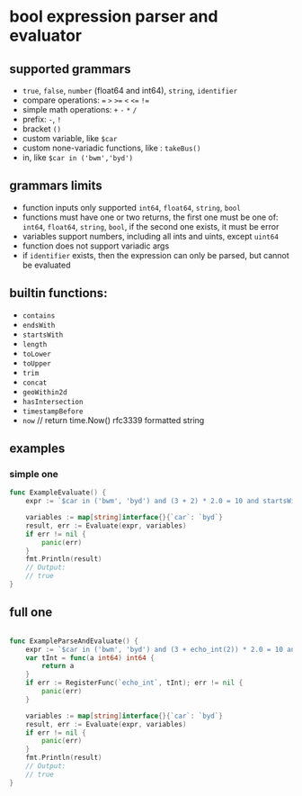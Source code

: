 # bool expression parser and evaluator

## supported grammars

- `true`, `false`, `number` (float64 and int64), `string`, `identifier`
- compare operations: `=` `>` `>=` `<` `<=` `!=` 
- simple math operations: `+` `-` `*` `/`
- prefix: `-`, `!`
- bracket `()`
- custom variable, like `$car`
- custom none-variadic functions, like : `takeBus()`
- in, like `$car in ('bwm','byd')`

##  grammars limits
- function inputs only supported `int64`, `float64`, `string`, `bool`
- functions must have one or two returns, the first one must be one of: `int64`, `float64`, `string`, `bool`, if the second one exists, it must be error
- variables support numbers, including all ints and uints, except `uint64`
- function does not support variadic args
- if `identifier` exists, then the expression can only be parsed, but cannot be evaluated


## builtin functions:

- `contains`   
- `endsWith`   
- `startsWith`   
- `length`   
- `toLower`   
- `toUpper`   
- `trim`   
- `concat`   
- `geoWithin2d`   
- `hasIntersection`   
- `timestampBefore`   
- `now`   // return time.Now() rfc3339 formatted string

## examples

### simple one

```go
func ExampleEvaluate() {
	expr := `$car in ('bwm', 'byd') and (3 + 2) * 2.0 = 10 and startsWith($car, 'b')`

	variables := map[string]interface{}{`car`: `byd`}
	result, err := Evaluate(expr, variables)
	if err != nil {
		panic(err)
	}
	fmt.Println(result)
	// Output:
	// true
}
```

## full one

```go

func ExampleParseAndEvaluate() {
	expr := `$car in ('bwm', 'byd') and (3 + echo_int(2)) * 2.0 = 10 and startsWith($car, 'b')`
	var tInt = func(a int64) int64 {
		return a
	}
	if err := RegisterFunc(`echo_int`, tInt); err != nil {
		panic(err)
	}

	variables := map[string]interface{}{`car`: `byd`}
	result, err := Evaluate(expr, variables)
	if err != nil {
		panic(err)
	}
	fmt.Println(result)
	// Output:
	// true
}
```